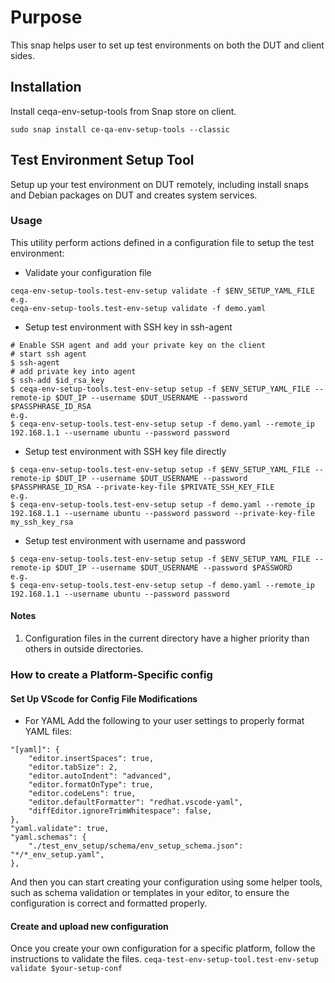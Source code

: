 # Purpose
This snap helps user to set up test environments on both the DUT and client sides.

## Installation
Install ceqa-env-setup-tools from Snap store on client.
```
sudo snap install ce-qa-env-setup-tools --classic
```

## Test Environment Setup Tool
Setup up your test environment on DUT remotely, including install snaps and Debian packages on DUT and creates system services.

### Usage
This utility perform actions defined in a configuration file to setup the test environment:

- Validate your configuration file
```
ceqa-env-setup-tools.test-env-setup validate -f $ENV_SETUP_YAML_FILE
e.g.
ceqa-env-setup-tools.test-env-setup validate -f demo.yaml
```

- Setup test environment with SSH key in ssh-agent 
```
# Enable SSH agent and add your private key on the client
# start ssh agent
$ ssh-agent
# add private key into agent
$ ssh-add $id_rsa_key
$ ceqa-env-setup-tools.test-env-setup setup -f $ENV_SETUP_YAML_FILE --remote-ip $DUT_IP --username $DUT_USERNAME --password $PASSPHRASE_ID_RSA
e.g.
$ ceqa-env-setup-tools.test-env-setup setup -f demo.yaml --remote_ip 192.168.1.1 --username ubuntu --password password
```

- Setup test environment with SSH key file directly
```
$ ceqa-env-setup-tools.test-env-setup setup -f $ENV_SETUP_YAML_FILE --remote-ip $DUT_IP --username $DUT_USERNAME --password $PASSPHRASE_ID_RSA --private-key-file $PRIVATE_SSH_KEY_FILE
e.g.
$ ceqa-env-setup-tools.test-env-setup setup -f demo.yaml --remote_ip 192.168.1.1 --username ubuntu --password password --private-key-file my_ssh_key_rsa
```

- Setup test environment with username and password
```
$ ceqa-env-setup-tools.test-env-setup setup -f $ENV_SETUP_YAML_FILE --remote-ip $DUT_IP --username $DUT_USERNAME --password $PASSWORD
e.g.
$ ceqa-env-setup-tools.test-env-setup setup -f demo.yaml --remote_ip 192.168.1.1 --username ubuntu --password password
```

#### Notes
1. Configuration files in the current directory have a higher priority than others in outside directories.

### How to create a Platform-Specific config
#### Set Up VScode for Config File Modifications
- For YAML
Add the following to your user settings to properly format YAML files:
```
"[yaml]": {
    "editor.insertSpaces": true,
    "editor.tabSize": 2,
    "editor.autoIndent": "advanced",
    "editor.formatOnType": true,
    "editor.codeLens": true,
    "editor.defaultFormatter": "redhat.vscode-yaml",
    "diffEditor.ignoreTrimWhitespace": false,
},
"yaml.validate": true,
"yaml.schemas": {
    "./test_env_setup/schema/env_setup_schema.json": "*/*_env_setup.yaml",
},
```

And then you can start creating your configuration using some helper tools, such as schema validation or templates in your editor, to ensure the configuration is correct and formatted properly.

#### Create and upload new configuration
Once you create your own configuration for a specific platform, follow the instructions to validate the files.
`ceqa-test-env-setup-tool.test-env-setup validate $your-setup-conf`
